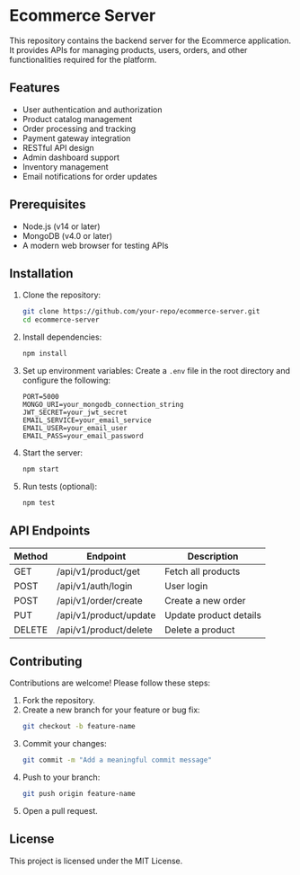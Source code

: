 # Ecommerce Server

This repository contains the backend server for the Ecommerce application. It provides APIs for managing products, users, orders, and other functionalities required for the platform.

## Features

- User authentication and authorization
- Product catalog management
- Order processing and tracking
- Payment gateway integration
- RESTful API design
- Admin dashboard support
- Inventory management
- Email notifications for order updates

## Prerequisites

- Node.js (v14 or later)
- MongoDB (v4.0 or later)
- A modern web browser for testing APIs

## Installation

1. Clone the repository:
    ```bash
    git clone https://github.com/your-repo/ecommerce-server.git
    cd ecommerce-server
    ```

2. Install dependencies:
    ```bash
    npm install
    ```

3. Set up environment variables:
    Create a `.env` file in the root directory and configure the following:
    ```
    PORT=5000
    MONGO_URI=your_mongodb_connection_string
    JWT_SECRET=your_jwt_secret
    EMAIL_SERVICE=your_email_service
    EMAIL_USER=your_email_user
    EMAIL_PASS=your_email_password
    ```

4. Start the server:
    ```bash
    npm start
    ```

5. Run tests (optional):
    ```bash
    npm test
    ```

## API Endpoints

| Method | Endpoint              | Description                  |
|--------|-----------------------|------------------------------|
| GET    | /api/v1/product/get   | Fetch all products           |
| POST   | /api/v1/auth/login    | User login                   |
| POST   | /api/v1/order/create  | Create a new order           |
| PUT    | /api/v1/product/update| Update product details       |
| DELETE | /api/v1/product/delete| Delete a product             |

## Contributing

Contributions are welcome! Please follow these steps:

1. Fork the repository.
2. Create a new branch for your feature or bug fix:
    ```bash
    git checkout -b feature-name
    ```
3. Commit your changes:
    ```bash
    git commit -m "Add a meaningful commit message"
    ```
4. Push to your branch:
    ```bash
    git push origin feature-name
    ```
5. Open a pull request.

## License

This project is licensed under the MIT License.